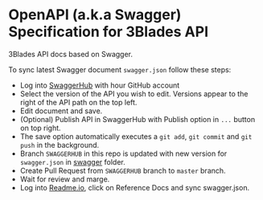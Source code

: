 # OpenAPI (a.k.a Swagger) Specification for 3Blades API

3Blades API docs based on Swagger.

To sync latest Swagger document `swagger.json` follow these steps:

- Log into [SwaggerHub](https://app.swaggerhub.com/apis/3Blades/3blades_api/) with hour GitHub account
- Select the version of the API you wish to edit. Versions appear to the right of the API path on the top left.
- Edit document and save.
- (Optional) Publish API in SwaggerHub with Publish option in `...` button on top right.
- The save option automatically executes a `git add`, `git commit` and `git push` in the background.
- Branch `SWAGGERHUB` in this repo is updated with new version for `swagger.json` in [swagger](https://github.com/3Blades/openapi/tree/master/swagger) folder.
- Create Pull Request from `SWAGGERHUB` branch to `master` branch.
- Wait for review and marge.
- Log into [Readme.io](https://dash.readme.io/), click on Reference Docs and sync swagger.json.

